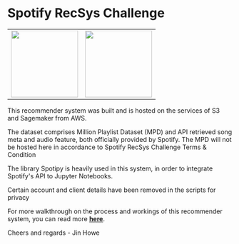 <h1> Spotify RecSys Challenge</h1>

<table>
<tr><td><img src='https://upload.wikimedia.org/wikipedia/commons/thumb/1/1d/AmazonWebservices_Logo.svg/580px-AmazonWebservices_Logo.svg.png' width = 150></td><td><img src='https://newsroom.spotify.com/media/mediakit/2018-03-19_22-28-46/Spotify_Logo_RGB_Green.png' width = 150></td></tr>
</table>

This recommender system was built and is hosted on the services of S3 and Sagemaker from AWS.<br>

The dataset comprises Million Playlist Dataset (MPD) and API retrieved song meta and audio feature, both officially provided by Spotify. The MPD will not be hosted here in accordance to Spotify RecSys Challenge Terms & Condition<br>

The library Spotipy is heavily used in this system, in order to integrate Spotify's API to Jupyter Notebooks. <br>

Certain account and client details have been removed in the scripts for privacy <br>

For more walkthrough on the process and workings of this recommender system, you can read more <a href='https://medium.com/@jinator.biz/spotify-playlist-song-recsys-fd10f1d05a3b'><b><u>here</b></u></a>.<br>

Cheers and regards - Jin Howe

